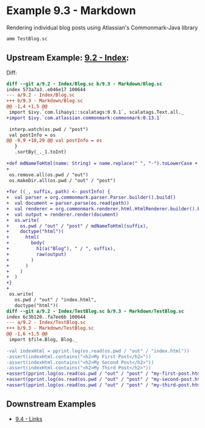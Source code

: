 # Example 9.3 - Markdown
Rendering individual blog posts using Atlassian's Commonmark-Java library

```bash
amm TestBlog.sc
```

## Upstream Example: [9.2 - Index](https://github.com/handsonscala/handsonscala/tree/master/examples/9.2%20-%20Index):
Diff:
```diff
diff --git a/9.2 - Index/Blog.sc b/9.3 - Markdown/Blog.sc
index 573a7a3..e046e17 100644
--- a/9.2 - Index/Blog.sc	
+++ b/9.3 - Markdown/Blog.sc	
@@ -1,4 +1,5 @@
 import $ivy.`com.lihaoyi::scalatags:0.9.1`, scalatags.Text.all._
+import $ivy.`com.atlassian.commonmark:commonmark:0.13.1`
 
 interp.watch(os.pwd / "post")
 val postInfo = os
@@ -9,9 +10,29 @@ val postInfo = os
   }
   .sortBy(_._1.toInt)
 
+def mdNameToHtml(name: String) = name.replace(" ", "-").toLowerCase + ".html"
+
 os.remove.all(os.pwd / "out")
 os.makeDir.all(os.pwd / "out" / "post")
 
+for ((_, suffix, path) <- postInfo) {
+  val parser = org.commonmark.parser.Parser.builder().build()
+  val document = parser.parse(os.read(path))
+  val renderer = org.commonmark.renderer.html.HtmlRenderer.builder().build()
+  val output = renderer.render(document)
+  os.write(
+    os.pwd / "out" / "post" / mdNameToHtml(suffix),
+    doctype("html")(
+      html(
+        body(
+          h1(a("Blog"), " / ", suffix),
+          raw(output)
+        )
+      )
+    )
+  )
+}
+
 os.write(
   os.pwd / "out" / "index.html",
   doctype("html")(
diff --git a/9.2 - Index/TestBlog.sc b/9.3 - Markdown/TestBlog.sc
index 6c3b120..fa7ee6b 100644
--- a/9.2 - Index/TestBlog.sc	
+++ b/9.3 - Markdown/TestBlog.sc	
@@ -1,6 +1,5 @@
 import $file.Blog, Blog._
 
-val indexHtml = pprint.log(os.read(os.pwd / "out" / "index.html"))
-assert(indexHtml.contains("<h2>My First Post</h2>"))
-assert(indexHtml.contains("<h2>My Second Post</h2>"))
-assert(indexHtml.contains("<h2>My Third Post</h2>"))
+assert(pprint.log(os.read(os.pwd / "out" / "post" / "my-first-post.html")).contains(" / My First Post</h1>"))
+assert(pprint.log(os.read(os.pwd / "out" / "post" / "my-second-post.html")).contains(" / My Second Post</h1>"))
+assert(pprint.log(os.read(os.pwd / "out" / "post" / "my-third-post.html")).contains(" / My Third Post</h1>"))
```
## Downstream Examples

- [9.4 - Links](https://github.com/handsonscala/handsonscala/tree/master/examples/9.4%20-%20Links)